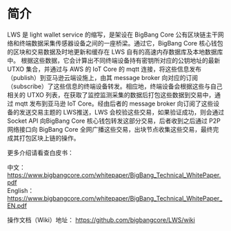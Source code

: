 # 简介

LWS 是 light wallet service 的缩写，是架设在 BigBang Core 公有区块链主干网络和终端数据采集传感器设备之间的一座桥梁。通过它，BigBang Core 核心钱包的区块和交易数据及时地更新和缓存在 LWS 自有的高速内存数据库及本地数据库中。
根据这些数据，它会计算出不同终端设备持有密钥所对应的公钥地址的最新 UTXO 集合，并通过与 AWS 的 IoT Core 的 mqtt 连接，将这些信息发布（publish）到亚马逊云端设施上，由其 message broker 向对应的订阅（subscribe）了这些信息的终端设备转发。相应地，终端设备会根据这些与自己相关的 UTXO 列表，在获取了监控监测采集的数据后打包这些数据到交易中，通过 mqtt 发布到亚马逊 IoT Core。经由后者的 message broker 向订阅了这些设备的发送交易主题的 LWS推送，LWS 会校验这些交易，如果验证成功，则会通过 Socket API 向BigBang Core 核心钱包转发这部分交易，后者收到之后通过 P2P 网络接口向 BigBang Core 全网广播这些交易，出块节点收集这些交易，最终完成其打包区块上链的操作。

更多介绍请看查白皮书：  

中文：https://www.bigbangcore.com/whitepaper/BigBang_Technical_WhitePaper.pdf  
English：https://www.bigbangcore.com/whitepaper/BigBang_Technical_WhitePaper_EN.pdf

操作文档（Wiki）地址：
https://github.com/bigbangcore/LWS/wiki

